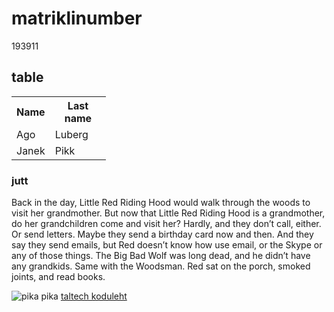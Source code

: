 <html>
<body>

<h1>matriklinumber</h1>
<p>193911</p>


<h2>table</h2>

<table style="width:30%">
  <tr>
    <th>Name</th>
    <th>Last name</th> 
  </tr>
  <tr>
    <td>Ago</td>
    <td>Luberg</td>
  </tr>
  <tr>
    <td>Janek</td>
    <td>Pikk</td>
  </tr>
</table>
<h3>jutt</h3>
<p>Back in the day, Little Red Riding Hood would walk through the woods to visit her grandmother.
But now that Little Red Riding Hood is a grandmother, do her grandchildren come and visit her?
Hardly, and they don’t call, either. Or send letters.
Maybe they send a birthday card now and then. And they say they send emails, but Red doesn’t know how use email, or the Skype or any of those things.
The Big Bad Wolf was long dead, and he didn’t have any grandkids.
Same with the Woodsman.
Red sat on the porch, smoked joints, and read books.</p>
<img src="https://leonardo.osnova.io/a52f9fb4-c017-dc22-c280-22beed1c756a/-/scale_crop/600x437/center/-/format/webp/" alt="pika pika">
<a href="https://www.ttu.ee/"> taltech koduleht </a>
</body>
</html>
